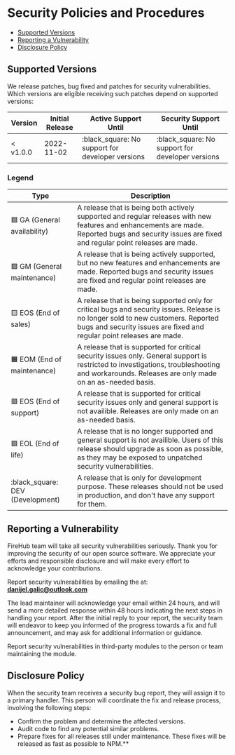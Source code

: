 # Security Policies and Procedures

- [Supported Versions](#supported-versions)
- [Reporting a Vulnerability](#reporting-a-vulnerability)
- [Disclosure Policy](#disclosure-policy)

## Supported Versions

We release patches, bug fixed and patches for security vulnerabilities. Which versions are eligible
receiving such patches depend on supported versions:

| Version | Initial Release | Active Support Until | Security Support Until |
| ------- | --------------- | -------------------- | ---------------------- |
| < v1.0.0 | 2022-11-02 | :black_square: No support for developer versions | :black_square: No support for developer versions |

### Legend

| Type | Description |
| ---- | ----------- |
| :blue_square: GA (General availability) | A release that is being both actively supported and regular releases with new features and enhancements are made. Reported bugs and security issues are fixed and regular point releases are made. |
| :green_square: GM (General maintenance) | A release that is being actively supported, but no new features and enhancements are made. Reported bugs and security issues are fixed and regular point releases are made. |
| :yellow_square: EOS (End of sales) | A release that is being supported only for critical bugs and security issues. Release is no longer sold to new customers. Reported bugs and security issues are fixed and regular point releases are made. |
| :orange_square: EOM (End of maintenance) | A release that is supported for critical security issues only. General support is restricted to investigations, troubleshooting and workarounds. Releases are only made on an as-needed basis. |
| :red_square: EOS (End of support) | A release that is supported for critical security issues only and general support is not availible. Releases are only made on an as-needed basis. |
| :purple_square: EOL (End of life) | A release that is no longer supported and general support is not availible. Users of this release should upgrade as soon as possible, as they may be exposed to unpatched security vulnerabilities. |
| :black_square: DEV (Development) | A release that is only for development purpose. These releases should not be used in production, and don't have any support for them. |

## Reporting a Vulnerability

FireHub team will take all security vulnerabilities
seriously. Thank you for improving the security of our open source
software. We appreciate your efforts and responsible disclosure and will
make every effort to acknowledge your contributions.

Report security vulnerabilities by emailing the at:
**[danijel.galic@outlook.com](mailto:danijel.galic@outlook.com)**

The lead maintainer will acknowledge your email within 24 hours, and will
send a more detailed response within 48 hours indicating the next steps in
handling your report. After the initial reply to your report, the security
team will endeavor to keep you informed of the progress towards a fix and
full announcement, and may ask for additional information or guidance.

Report security vulnerabilities in third-party modules to the person or
team maintaining the module.

## Disclosure Policy

When the security team receives a security bug report, they will assign it
to a primary handler. This person will coordinate the fix and release
process, involving the following steps:

* Confirm the problem and determine the affected versions.
* Audit code to find any potential similar problems.
* Prepare fixes for all releases still under maintenance. These fixes
  will be released as fast as possible to NPM.**